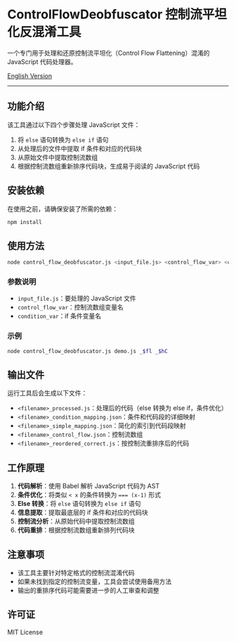 # ControlFlowDeobfuscator 控制流平坦化反混淆工具

一个专门用于处理和还原控制流平坦化（Control Flow Flattening）混淆的 JavaScript 代码处理器。

[English Version](README.md)

---

## 功能介绍

该工具通过以下四个步骤处理 JavaScript 文件：

1. 将 `else` 语句转换为 `else if` 语句
2. 从处理后的文件中提取 if 条件和对应的代码块
3. 从原始文件中提取控制流数组
4. 根据控制流数组重新排序代码块，生成易于阅读的 JavaScript 代码

## 安装依赖

在使用之前，请确保安装了所需的依赖：

```bash
npm install
```

## 使用方法

```bash
node control_flow_deobfuscator.js <input_file.js> <control_flow_var> <condition_var>
```

### 参数说明

- `input_file.js`：要处理的 JavaScript 文件
- `control_flow_var`：控制流数组变量名
- `condition_var`：if 条件变量名

### 示例

```bash
node control_flow_deobfuscator.js demo.js _$fl _$hC
```

## 输出文件

运行工具后会生成以下文件：

- `<filename>_processed.js`：处理后的代码（else 转换为 else if，条件优化）
- `<filename>_condition_mapping.json`：条件和代码段的详细映射
- `<filename>_simple_mapping.json`：简化的索引到代码段映射
- `<filename>_control_flow.json`：控制流数组
- `<filename>_reordered_correct.js`：按控制流重排序后的代码

## 工作原理

1. **代码解析**：使用 Babel 解析 JavaScript 代码为 AST
2. **条件优化**：将类似 `< x` 的条件转换为 `=== (x-1)` 形式
3. **Else 转换**：将 `else` 语句转换为 `else if` 语句
4. **信息提取**：提取最底层的 if 条件和对应的代码块
5. **控制流分析**：从原始代码中提取控制流数组
6. **代码重排**：根据控制流数组重新排列代码块

## 注意事项

- 该工具主要针对特定格式的控制流混淆代码
- 如果未找到指定的控制流变量，工具会尝试使用备用方法
- 输出的重排序代码可能需要进一步的人工审查和调整

## 许可证

MIT License